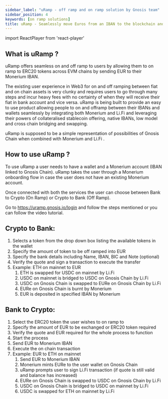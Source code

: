 ```yaml
---
sidebar_label: "uRamp - off ramp and on ramp solution by Gnosis team"
sidebar_position: 4
keywords: [on ramp solutions] 
title: uRamp - Seamlessly move Euros from an IBAN to the blockchain and back
---
```

import ReactPlayer from 'react-player'

## What is uRamp ?

uRamp offers seamless on and off ramp to users by allowing them to on ramp to ERC20 tokens across EVM chains by sending EUR to their Monerium IBAN. 

The existing user experience in Web3 for on and off ramping between fiat and on chain assets is very clunky and requires users to go through many steps and incur heavy fees with no certainty of when they will receive their fiat in bank account and vice versa. uRamp is being built to provide an easy to use product allowing people to on and offramp between their IBANs and wallets seamlessly by integrating both Monerium and Li.Fi and leveraging their powers of collateralised stablecoin offering, native IBANs, low model and cross chain bridging and swapping.

uRamp is supposed to be a simple representation of possibilities of Gnosis Chain when combined with Monerium and Li.Fi .

## How to use uRamp ?

To use uRamp a user needs to have a wallet and a Monerium account (IBAN linked to Gnosis Chain). uRamp takes the user through a Monerium onboarding flow in case the user does not have an existing Monerium account. 

Once connected with both the services the user can choose between Bank to Crypto (On Ramp) or Crypto to Bank (Off Ramp).

Go to https://uramp.gnosis.io/login and follow the steps mentioned or you can follow the video tutorial.

<ReactPlayer playing controls url='/Uramp_demo_V1.1.mp4' />

## Crypto to Bank:

1. Selects a token from the drop down box listing the available tokens in the wallet
2. Specify the amount of token to be off ramped into EUR
3. Specify the bank details including Name, IBAN, BIC and Note (optional)
4. Verify the quote and sign a transaction to execute the transfer 
5. Example: ETH on mainnet to EUR
    1. ETH is swapped for USDC on mainnet by Li.Fi
    2. USDC on mainnet is bridged to USDC on Gnosis Chain by Li.Fi
    3. USDC on Gnosis Chain is swapped to EURe on Gnosis Chain by Li.Fi
    4. EURe on Gnosis Chain is burnt by Monerium
    5. EUR is deposited in specified IBAN by Monerium

## Bank to Crypto:

1. Select the ERC20 token the user wishes to on ramp to 
2. Specify the amount of EUR to be exchanged or ERC20 token required
3. Verify the quote and EUR required for the whole process to function
4. Start the process
5. Send EUR to Monerium IBAN
6. Execute the on chain transaction
7. Example: EUR to ETH on mainnet
    1. Send EUR to Monerium IBAN
    2. Monerium mints EURe to the user wallet on Gnosis Chain
    3. uRamp prompts user to sign Li.Fi transaction (if quote is still valid and balance has increased)
    4. EURe on Gnosis Chain is swapped to USDC on Gnosis Chain by Li.Fi
    5. USDC on Gnosis Chain is bridged to USDC on mainnet by Li.Fi
    6. USDC is swapped for ETH on mainnet by Li.Fi
